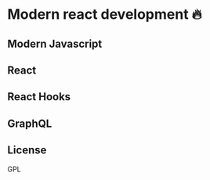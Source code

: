 # Modern react development 🔥

## Modern Javascript

## React

## React Hooks

## GraphQL

## License

GPL
